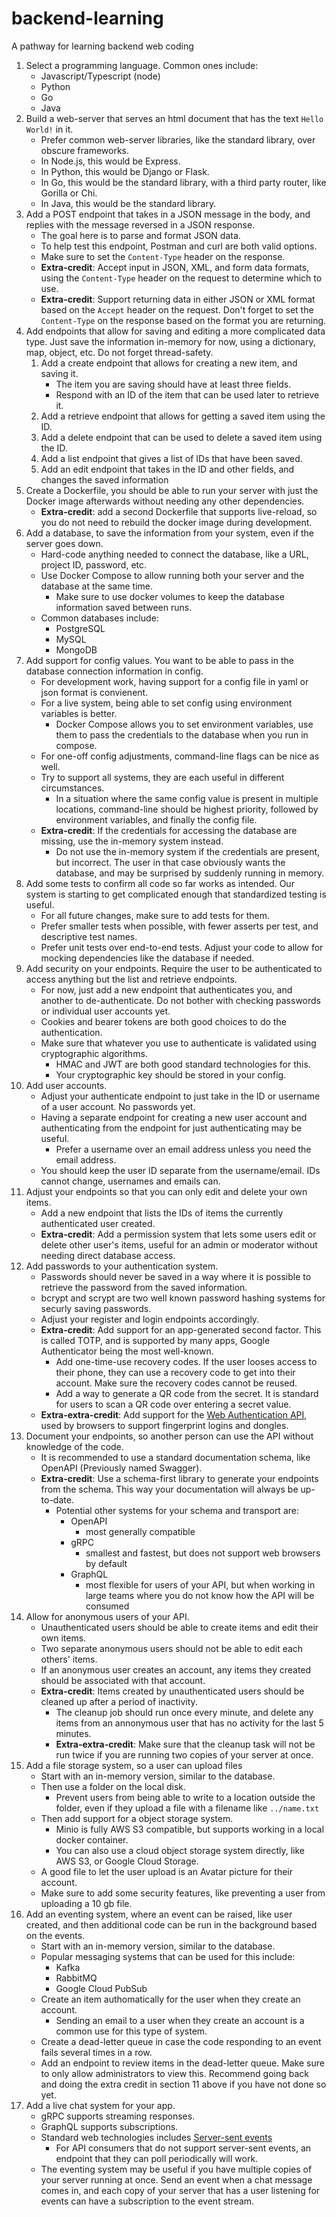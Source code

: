# backend-learning
A pathway for learning backend web coding

1. Select a programming language. Common ones include:
    - Javascript/Typescript (node)
    - Python
    - Go
    - Java
2. Build a web-server that serves an html document that has the text `Hello World!` in it.
    - Prefer common web-server libraries, like the standard library, over obscure frameworks.
    - In Node.js, this would be Express.
    - In Python, this would be Django or Flask.
    - In Go, this would be the standard library, with a third party router, like Gorilla or Chi.
    - In Java, this would be the standard library.
3. Add a POST endpoint that takes in a JSON message in the body, and replies with the message reversed in a JSON response.
    - The goal here is to parse and format JSON data.
    - To help test this endpoint, Postman and curl are both valid options.
    - Make sure to set the `Content-Type` header on the response.
    - **Extra-credit**: Accept input in JSON, XML, and form data formats, using the `Content-Type` header on the request to determine which to use.
    - **Extra-credit**: Support returning data in either JSON or XML format based on the `Accept` header on the request. Don't forget to set the `Content-Type` on the response based on the format you are returning.
4. Add endpoints that allow for saving and editing a more complicated data type. Just save the information in-memory for now, using a dictionary, map, object, etc. Do not forget thread-safety.
    1. Add a create endpoint that allows for creating a new item, and saving it.
        - The item you are saving should have at least three fields.
        - Respond with an ID of the item that can be used later to retrieve it.
    2. Add a retrieve endpoint that allows for getting a saved item using the ID.
    3. Add a delete endpoint that can be used to delete a saved item using the ID.
    4. Add a list endpoint that gives a list of IDs that have been saved.
    5. Add an edit endpoint that takes in the ID and other fields, and changes the saved information
5. Create a Dockerfile, you should be able to run your server with just the Docker image afterwards without needing any other dependencies.
    - **Extra-credit**: add a second Dockerfile that supports live-reload, so you do not need to rebuild the docker image during development.
6. Add a database, to save the information from your system, even if the server goes down.
    - Hard-code anything needed to connect the database, like a URL, project ID, password, etc.
    - Use Docker Compose to allow running both your server and the database at the same time.
        - Make sure to use docker volumes to keep the database information saved between runs.
    - Common databases include:
        - PostgreSQL
        - MySQL
        - MongoDB
7. Add support for config values. You want to be able to pass in the database connection information in config.
    - For development work, having support for a config file in yaml or json format is convienent.
    - For a live system, being able to set config using environment variables is better.
        - Docker Compose allows you to set environment variables, use them to pass the credentials to the database when you run in compose.
    - For one-off config adjustments, command-line flags can be nice as well.
    - Try to support all systems, they are each useful in different circumstances.
        - In a situation where the same config value is present in multiple locations, command-line should be highest priority, followed by environment variables, and finally the config file.
    - **Extra-credit**: If the credentials for accessing the database are missing, use the in-memory system instead.
        - Do not use the in-memory system if the credentials are present, but incorrect. The user in that case obviously wants the database, and may be surprised by suddenly running in memory.
8. Add some tests to confirm all code so far works as intended. Our system is starting to get complicated enough that standardized testing is useful.
    - For all future changes, make sure to add tests for them.
    - Prefer smaller tests when possible, with fewer asserts per test, and descriptive test names.
    - Prefer unit tests over end-to-end tests. Adjust your code to allow for mocking dependencies like the database if needed.
9. Add security on your endpoints. Require the user to be authenticated to access anything but the list and retrieve endpoints.
    - For now, just add a new endpoint that authenticates you, and another to de-authenticate. Do not bother with checking passwords or individual user accounts yet.
    - Cookies and bearer tokens are both good choices to do the authentication.
    - Make sure that whatever you use to authenticate is validated using cryptographic algorithms.
        - HMAC and JWT are both good standard technologies for this.
        - Your cryptographic key should be stored in your config.
10. Add user accounts.
    - Adjust your authenticate endpoint to just take in the ID or username of a user account. No passwords yet.
    - Having a separate endpoint for creating a new user account and authenticating from the endpoint for just authenticating may be useful.
        - Prefer a username over an email address unless you need the email address.
    - You should keep the user ID separate from the username/email. IDs cannot change, usernames and emails can.
11. Adjust your endpoints so that you can only edit and delete your own items.
    - Add a new endpoint that lists the IDs of items the currently authenticated user created.
    - **Extra-credit**: Add a permission system that lets some users edit or delete other user's items, useful for an admin or moderator without needing direct database access.
12. Add passwords to your authentication system.
    - Passwords should never be saved in a way where it is possible to retrieve the password from the saved information.
    - bcrypt and scrypt are two well known password hashing systems for securly saving passwords.
    - Adjust your register and login endpoints accordingly.
    - **Extra-credit**: Add support for an app-generated second factor. This is called TOTP, and is supported by many apps, Google Authenticator being the most well-known.
        - Add one-time-use recovery codes. If the user looses access to their phone, they can use a recovery code to get into their account. Make sure the recovery codes cannot be reused.
        - Add a way to generate a QR code from the secret. It is standard for users to scan a QR code over entering a secret value.
    - **Extra-extra-credit**: Add support for the [Web Authentication API](https://developer.mozilla.org/en-US/docs/Web/API/Web_Authentication_API), used by browsers to support fingerprint logins and dongles.
13. Document your endpoints, so another person can use the API without knowledge of the code.
    - It is recommended to use a standard documentation schema, like OpenAPI (Previously named Swagger).
    - **Extra-credit**: Use a schema-first library to generate your endpoints from the schema. This way your documentation will always be up-to-date.
        - Potential other systems for your schema and transport are:
            - OpenAPI
                - most generally compatible
            - gRPC
                - smallest and fastest, but does not support web browsers by default
            - GraphQL
                - most flexible for users of your API, but when working in large teams where you do not know how the API will be consumed
14. Allow for anonymous users of your API.
    - Unauthenticated users should be able to create items and edit their own items.
    - Two separate anonymous users should not be able to edit each others' items.
    - If an anonymous user creates an account, any items they created should be associated with that account.
    - **Extra-credit**: Items created by unauthenticated users should be cleaned up after a period of inactivity.
        - The cleanup job should run once every minute, and delete any items from an annonymous user that has no activity for the last 5 minutes.
        - **Extra-extra-credit**: Make sure that the cleanup task will not be run twice if you are running two copies of your server at once.
15. Add a file storage system, so a user can upload files
    - Start with an in-memory version, similar to the database.
    - Then use a folder on the local disk.
        - Prevent users from being able to write to a location outside the folder, even if they upload a file with a filename like `../name.txt`
    - Then add support for a object storage system.
        - Minio is fully AWS S3 compatible, but supports working in a local docker container.
        - You can also use a cloud object storage system directly, like AWS S3, or Google Cloud Storage.
    - A good file to let the user upload is an Avatar picture for their account.
    - Make sure to add some security features, like preventing a user from uploading a 10 gb file.
16. Add an eventing system, where an event can be raised, like user created, and then additional code can be run in the background based on the events.
    - Start with an in-memory version, similar to the database.
    - Popular messaging systems that can be used for this include:
        - Kafka
        - RabbitMQ
        - Google Cloud PubSub
    - Create an item authomatically for the user when they create an account.
        - Sending an email to a user when they create an account is a common use for this type of system.
    - Create a dead-letter queue in case the code responding to an event fails several times in a row.
    - Add an endpoint to review items in the dead-letter queue. Make sure to only allow administrators to view this. Recommend going back and doing the extra credit in section 11 above if you have not done so yet.
17. Add a live chat system for your app.
    - gRPC supports streaming responses.
    - GraphQL supports subscriptions.
    - Standard web technologies includes [Server-sent events](https://developer.mozilla.org/en-US/docs/Web/API/Server-sent_events)
        - For API consumers that do not support server-sent events, an endpoint that they can poll periodically will work.
    - The eventing system may be useful if you have multiple copies of your server running at once. Send an event when a chat message comes in, and each copy of your server that has a user listening for events can have a subscription to the event stream.
